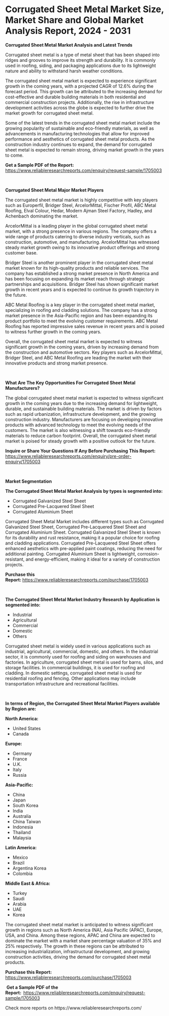 <p><h1>Corrugated Sheet Metal Market Size, Market Share and Global Market Analysis Report, 2024 - 2031</h1></p><p><strong>Corrugated Sheet Metal Market Analysis and Latest Trends</strong></p>
<p><p>Corrugated sheet metal is a type of metal sheet that has been shaped into ridges and grooves to improve its strength and durability. It is commonly used in roofing, siding, and packaging applications due to its lightweight nature and ability to withstand harsh weather conditions.</p><p>The corrugated sheet metal market is expected to experience significant growth in the coming years, with a projected CAGR of 12.6% during the forecast period. This growth can be attributed to the increasing demand for cost-effective and durable building materials in both residential and commercial construction projects. Additionally, the rise in infrastructure development activities across the globe is expected to further drive the market growth for corrugated sheet metal.</p><p>Some of the latest trends in the corrugated sheet metal market include the growing popularity of sustainable and eco-friendly materials, as well as advancements in manufacturing technologies that allow for improved performance and aesthetics of corrugated sheet metal products. As the construction industry continues to expand, the demand for corrugated sheet metal is expected to remain strong, driving market growth in the years to come.</p></p>
<p><strong>Get a Sample PDF of the Report:&nbsp;</strong> <a href="https://www.reliableresearchreports.com/enquiry/request-sample/1705003">https://www.reliableresearchreports.com/enquiry/request-sample/1705003</a></p>
<p>&nbsp;</p>
<p><strong>Corrugated Sheet Metal Major Market Players</strong></p>
<p><p>The corrugated sheet metal market is highly competitive with key players such as Europerfil, Bridger Steel, ArcelorMittal, Fischer Profil, ABC Metal Roofing, Elval Colour, Hedar, Modern Ajman Steel Factory, Hadley, and Achenbach dominating the market. </p><p>ArcelorMittal is a leading player in the global corrugated sheet metal market, with a strong presence in various regions. The company offers a wide range of products catering to diverse industry verticals, such as construction, automotive, and manufacturing. ArcelorMittal has witnessed steady market growth owing to its innovative product offerings and strong customer base.</p><p>Bridger Steel is another prominent player in the corrugated sheet metal market known for its high-quality products and reliable services. The company has established a strong market presence in North America and has been focusing on expanding its market reach through strategic partnerships and acquisitions. Bridger Steel has shown significant market growth in recent years and is expected to continue its growth trajectory in the future.</p><p>ABC Metal Roofing is a key player in the corrugated sheet metal market, specializing in roofing and cladding solutions. The company has a strong market presence in the Asia-Pacific region and has been expanding its product portfolio to meet the evolving customer requirements. ABC Metal Roofing has reported impressive sales revenue in recent years and is poised to witness further growth in the coming years.</p><p>Overall, the corrugated sheet metal market is expected to witness significant growth in the coming years, driven by increasing demand from the construction and automotive sectors. Key players such as ArcelorMittal, Bridger Steel, and ABC Metal Roofing are leading the market with their innovative products and strong market presence.</p></p>
<p>&nbsp;</p>
<p><strong>What Are The Key Opportunities For Corrugated Sheet Metal Manufacturers?</strong></p>
<p><p>The global corrugated sheet metal market is expected to witness significant growth in the coming years due to the increasing demand for lightweight, durable, and sustainable building materials. The market is driven by factors such as rapid urbanization, infrastructure development, and the growing construction industry. Manufacturers are focusing on developing innovative products with advanced technology to meet the evolving needs of the customers. The market is also witnessing a shift towards eco-friendly materials to reduce carbon footprint. Overall, the corrugated sheet metal market is poised for steady growth with a positive outlook for the future.</p></p>
<p><strong>Inquire or Share Your Questions If Any Before Purchasing This Report:</strong> <a href="https://www.reliableresearchreports.com/enquiry/pre-order-enquiry/1705003">https://www.reliableresearchreports.com/enquiry/pre-order-enquiry/1705003</a></p>
<p>&nbsp;</p>
<p><strong>Market Segmentation</strong></p>
<p><strong>The Corrugated Sheet Metal Market Analysis by types is segmented into:</strong></p>
<p><ul><li>Corrugated Galvanized Steel Sheet</li><li>Corrugated Pre-Lacquered Steel Sheet</li><li>Corrugated Aluminium Sheet</li></ul></p>
<p><p>Corrugated Sheet Metal Market includes different types such as Corrugated Galvanized Steel Sheet, Corrugated Pre-Lacquered Steel Sheet and Corrugated Aluminium Sheet. Corrugated Galvanized Steel Sheet is known for its durability and rust resistance, making it a popular choice for roofing and cladding applications. Corrugated Pre-Lacquered Steel Sheet offers enhanced aesthetics with pre-applied paint coatings, reducing the need for additional painting. Corrugated Aluminium Sheet is lightweight, corrosion-resistant, and energy-efficient, making it ideal for a variety of construction projects.</p></p>
<p><strong>Purchase this Report:&nbsp;</strong><a href="https://www.reliableresearchreports.com/purchase/1705003">https://www.reliableresearchreports.com/purchase/1705003</a></p>
<p>&nbsp;</p>
<p><strong>The Corrugated Sheet Metal Market Industry Research by Application is segmented into:</strong></p>
<p><ul><li>Industrial</li><li>Agricultural</li><li>Commercial</li><li>Domestic</li><li>Others</li></ul></p>
<p><p>Corrugated sheet metal is widely used in various applications such as industrial, agricultural, commercial, domestic, and others. In the industrial sector, it is commonly used for roofing and siding on warehouses and factories. In agriculture, corrugated sheet metal is used for barns, silos, and storage facilities. In commercial buildings, it is used for roofing and cladding. In domestic settings, corrugated sheet metal is used for residential roofing and fencing. Other applications may include transportation infrastructure and recreational facilities.</p></p>
<p>&nbsp;</p>
<p><strong>In terms of Region, the Corrugated Sheet Metal Market Players available by Region are:</strong></p>
<p>
    <p> <strong> North America: </strong>
        <ul>
            <li>United States</li>
            <li>Canada</li>
        </ul>
        </p> 
    <p> <strong> Europe: </strong>
        <ul>
            <li>Germany</li>
            <li>France</li>
            <li>U.K.</li>
            <li>Italy</li>
            <li>Russia</li>
        </ul>
        </p> 
    <p> <strong> Asia-Pacific: </strong>
        <ul>
            <li>China</li>
            <li>Japan</li>
            <li>South Korea</li>
            <li>India</li>
            <li>Australia</li>
            <li>China Taiwan</li>
            <li>Indonesia</li>
            <li>Thailand</li>
            <li>Malaysia</li>
        </ul>
        </p> 
    <p> <strong> Latin America: </strong>
        <ul>
            <li>Mexico</li>
            <li>Brazil</li>
            <li>Argentina Korea</li>
            <li>Colombia</li>
        </ul>
        </p> 
    <p> <strong> Middle East & Africa: </strong>
        <ul>
            <li>Turkey</li>
            <li>Saudi</li>
            <li>Arabia</li>
            <li>UAE</li>
            <li>Korea</li>
        </ul>
    </p>
    </p>
<p><p>The corrugated sheet metal market is anticipated to witness significant growth in regions such as North America (NA), Asia Pacific (APAC), Europe, USA, and China. Among these regions, APAC and China are expected to dominate the market with a market share percentage valuation of 35% and 25% respectively. The growth in these regions can be attributed to increasing industrialization, infrastructural development, and growing construction activities, driving the demand for corrugated sheet metal products.</p></p>
<p><strong>Purchase this Report: </strong><a href="https://www.reliableresearchreports.com/purchase/1705003">https://www.reliableresearchreports.com/purchase/1705003</a></p>
<p>&nbsp;<strong>Get a Sample PDF of the Report:&nbsp;&nbsp;</strong><a href="https://www.reliableresearchreports.com/enquiry/request-sample/1705003">https://www.reliableresearchreports.com/enquiry/request-sample/1705003</a></p>
<p><strong></strong></p>
<p>Check more reports on https://www.reliableresearchreports.com/</p>